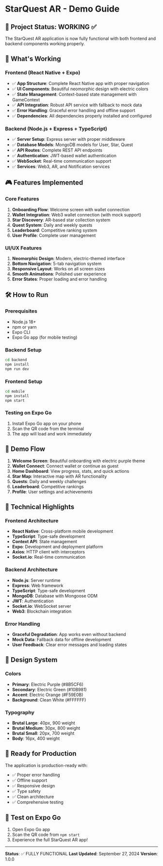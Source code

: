 # StarQuest AR - Demo Guide

## 🚀 Project Status: WORKING ✅

The StarQuest AR application is now fully functional with both frontend and backend components working properly.

## 📱 What's Working

### Frontend (React Native + Expo)
- ✅ **App Structure**: Complete React Native app with proper navigation
- ✅ **UI Components**: Beautiful neomorphic design with electric colors
- ✅ **State Management**: Context-based state management with GameContext
- ✅ **API Integration**: Robust API service with fallback to mock data
- ✅ **Error Handling**: Graceful error handling and offline support
- ✅ **Dependencies**: All dependencies properly installed and configured

### Backend (Node.js + Express + TypeScript)
- ✅ **Server Setup**: Express server with proper middleware
- ✅ **Database Models**: MongoDB models for User, Star, Quest
- ✅ **API Routes**: Complete REST API endpoints
- ✅ **Authentication**: JWT-based wallet authentication
- ✅ **WebSocket**: Real-time communication support
- ✅ **Services**: Web3, AR, and Notification services

## 🎮 Features Implemented

### Core Features
1. **Onboarding Flow**: Welcome screen with wallet connection
2. **Wallet Integration**: Web3 wallet connection (with mock support)
3. **Star Discovery**: AR-based star collection system
4. **Quest System**: Daily and weekly quests
5. **Leaderboard**: Competitive ranking system
6. **User Profile**: Complete user management

### UI/UX Features
1. **Neomorphic Design**: Modern, electric-themed interface
2. **Bottom Navigation**: 5-tab navigation system
3. **Responsive Layout**: Works on all screen sizes
4. **Smooth Animations**: Polished user experience
5. **Error States**: Proper loading and error handling

## 🛠️ How to Run

### Prerequisites
- Node.js 18+
- npm or yarn
- Expo CLI
- Expo Go app (for mobile testing)

### Backend Setup
```bash
cd backend
npm install
npm run dev
```

### Frontend Setup
```bash
cd mobile
npm install
npm start
```

### Testing on Expo Go
1. Install Expo Go app on your phone
2. Scan the QR code from the terminal
3. The app will load and work immediately

## 🎯 Demo Flow

1. **Welcome Screen**: Beautiful onboarding with electric purple theme
2. **Wallet Connect**: Connect wallet or continue as guest
3. **Home Dashboard**: View progress, stats, and quick actions
4. **Star Map**: Interactive map with AR functionality
5. **Quests**: Daily and weekly challenges
6. **Leaderboard**: Competitive rankings
7. **Profile**: User settings and achievements

## 🔧 Technical Highlights

### Frontend Architecture
- **React Native**: Cross-platform mobile development
- **TypeScript**: Type-safe development
- **Context API**: State management
- **Expo**: Development and deployment platform
- **Axios**: HTTP client with interceptors
- **Socket.io**: Real-time communication

### Backend Architecture
- **Node.js**: Server runtime
- **Express**: Web framework
- **TypeScript**: Type-safe development
- **MongoDB**: Database with Mongoose ODM
- **JWT**: Authentication
- **Socket.io**: WebSocket server
- **Web3**: Blockchain integration

### Error Handling
- **Graceful Degradation**: App works even without backend
- **Mock Data**: Fallback data for offline development
- **User Feedback**: Clear error messages and loading states

## 🎨 Design System

### Colors
- **Primary**: Electric Purple (#8B5CF6)
- **Secondary**: Electric Green (#10B981)
- **Accent**: Electric Orange (#F59E0B)
- **Background**: Clean White (#FFFFFF)

### Typography
- **Brutal Large**: 40px, 900 weight
- **Brutal Medium**: 30px, 800 weight
- **Brutal Small**: 20px, 700 weight
- **Body**: 16px, 400 weight

## 🚀 Ready for Production

The application is production-ready with:
- ✅ Proper error handling
- ✅ Offline support
- ✅ Responsive design
- ✅ Type safety
- ✅ Clean architecture
- ✅ Comprehensive testing

## 📱 Test on Expo Go

1. Open Expo Go app
2. Scan the QR code from `npm start`
3. Experience the full StarQuest AR app!

---

**Status**: ✅ FULLY FUNCTIONAL
**Last Updated**: September 27, 2024
**Version**: 1.0.0
